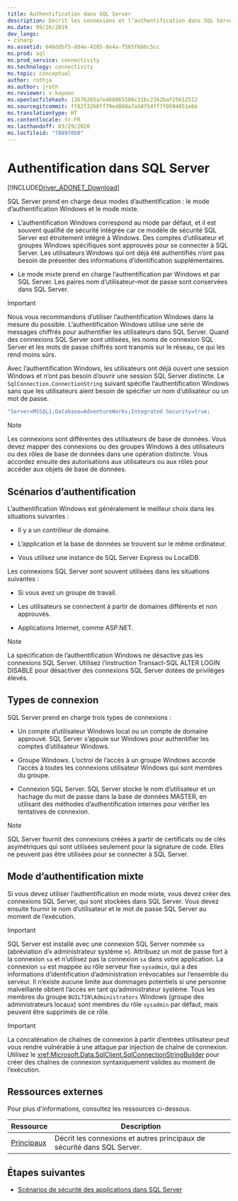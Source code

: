 ```yaml
---
title: Authentification dans SQL Server
description: Décrit les connexions et l’authentification dans SQL Server et fournit des liens vers des ressources supplémentaires.
ms.date: 09/26/2019
dev_langs:
- csharp
ms.assetid: 646ddbf5-dd4e-4285-8e4a-f565f666c5cc
ms.prod: sql
ms.prod_service: connectivity
ms.technology: connectivity
ms.topic: conceptual
author: rothja
ms.author: jroth
ms.reviewer: v-kaywon
ms.openlocfilehash: 13676265a7e468065506c31bc2362baf25612512
ms.sourcegitcommit: ff82f3260ff79ed860a7a58f54ff7f0594851e6b
ms.translationtype: HT
ms.contentlocale: fr-FR
ms.lasthandoff: 03/29/2020
ms.locfileid: "78897050"
---
```

# <a name="authentication-in-sql-server"></a>Authentification dans SQL Server

[!INCLUDE[Driver_ADONET_Download](../../../includes/driver_adonet_download.md)]

SQL Server prend en charge deux modes d’authentification : le mode d’authentification Windows et le mode mixte.  
  
- L’authentification Windows correspond au mode par défaut, et il est souvent qualifié de sécurité intégrée car ce modèle de sécurité SQL Server est étroitement intégré à Windows. Des comptes d’utilisateur et groupes Windows spécifiques sont approuvés pour se connecter à SQL Server. Les utilisateurs Windows qui ont déjà été authentifiés n’ont pas besoin de présenter des informations d’identification supplémentaires.  
  
- Le mode mixte prend en charge l’authentification par Windows et par SQL Server. Les paires nom d’utilisateur–mot de passe sont conservées dans SQL Server.  
  
> [!IMPORTANT]
> Nous vous recommandons d’utiliser l’authentification Windows dans la mesure du possible. L’authentification Windows utilise une série de messages chiffrés pour authentifier les utilisateurs dans SQL Server. Quand des connexions SQL Server sont utilisées, les noms de connexion SQL Server et les mots de passe chiffrés sont transmis sur le réseau, ce qui les rend moins sûrs.  
  
Avec l’authentification Windows, les utilisateurs ont déjà ouvert une session Windows et n’ont pas besoin d’ouvrir une session SQL Server distincte. Le `SqlConnection.ConnectionString` suivant spécifie l’authentification Windows sans que les utilisateurs aient besoin de spécifier un nom d’utilisateur ou un mot de passe.  
  
```csharp
"Server=MSSQL1;Database=AdventureWorks;Integrated Security=true;  
```  
  
> [!NOTE]
> Les connexions sont différentes des utilisateurs de base de données. Vous devez mapper des connexions ou des groupes Windows à des utilisateurs ou des rôles de base de données dans une opération distincte. Vous accordez ensuite des autorisations aux utilisateurs ou aux rôles pour accéder aux objets de base de données.  
  
## <a name="authentication-scenarios"></a>Scénarios d’authentification  
L’authentification Windows est généralement le meilleur choix dans les situations suivantes :  
  
- Il y a un contrôleur de domaine.  
  
- L’application et la base de données se trouvent sur le même ordinateur.  
  
- Vous utilisez une instance de SQL Server Express ou LocalDB.  
  
Les connexions SQL Server sont souvent utilisées dans les situations suivantes :  
  
- Si vous avez un groupe de travail.  
  
- Les utilisateurs se connectent à partir de domaines différents et non approuvés.  
  
- Applications Internet, comme ASP.NET.  
  
> [!NOTE]
> La spécification de l’authentification Windows ne désactive pas les connexions SQL Server. Utilisez l’instruction Transact-SQL ALTER LOGIN DISABLE pour désactiver des connexions SQL Server dotées de privilèges élevés.  
  
## <a name="login-types"></a>Types de connexion  
SQL Server prend en charge trois types de connexions :  
  
- Un compte d’utilisateur Windows local ou un compte de domaine approuvé. SQL Server s’appuie sur Windows pour authentifier les comptes d’utilisateur Windows.  
  
- Groupe Windows. L’octroi de l’accès à un groupe Windows accorde l’accès à toutes les connexions utilisateur Windows qui sont membres du groupe.  
  
- Connexion SQL Server. SQL Server stocke le nom d’utilisateur et un hachage du mot de passe dans la base de données MASTER, en utilisant des méthodes d’authentification internes pour vérifier les tentatives de connexion.  
  
> [!NOTE]
> SQL Server fournit des connexions créées à partir de certificats ou de clés asymétriques qui sont utilisées seulement pour la signature de code. Elles ne peuvent pas être utilisées pour se connecter à SQL Server.  
  
## <a name="mixed-mode-authentication"></a>Mode d’authentification mixte  
Si vous devez utiliser l’authentification en mode mixte, vous devez créer des connexions SQL Server, qui sont stockées dans SQL Server. Vous devez ensuite fournir le nom d’utilisateur et le mot de passe SQL Server au moment de l’exécution.  
  
> [!IMPORTANT]
> SQL Server est installé avec une connexion SQL Server nommée `sa` (abréviation d’« administrateur système »). Attribuez un mot de passe fort à la connexion `sa` et n’utilisez pas la connexion `sa` dans votre application. La connexion `sa` est mappée au rôle serveur fixe `sysadmin`, qui a des informations d’identification d’administration irrévocables sur l’ensemble du serveur. Il n’existe aucune limite aux dommages potentiels si une personne malveillante obtient l’accès en tant qu’administrateur système. Tous les membres du groupe `BUILTIN\Administrators` Windows (groupe des administrateurs locaux) sont membres du rôle `sysadmin` par défaut, mais peuvent être supprimés de ce rôle.  
  
> [!IMPORTANT]
> La concaténation de chaînes de connexion à partir d’entrées utilisateur peut vous rendre vulnérable à une attaque par injection de chaîne de connexion. Utilisez le <xref:Microsoft.Data.SqlClient.SqlConnectionStringBuilder> pour créer des chaînes de connexion syntaxiquement valides au moment de l’exécution. 
  
## <a name="external-resources"></a>Ressources externes  
Pour plus d'informations, consultez les ressources ci-dessous.  
  
|Ressource|Description|  
|--------------|-----------------|  
|[Principaux](../../../relational-databases/security/authentication-access/principals-database-engine.md)|Décrit les connexions et autres principaux de sécurité dans SQL Server.|  
  
## <a name="next-steps"></a>Étapes suivantes
- [Scénarios de sécurité des applications dans SQL Server](application-security-scenarios-sql-server.md)
